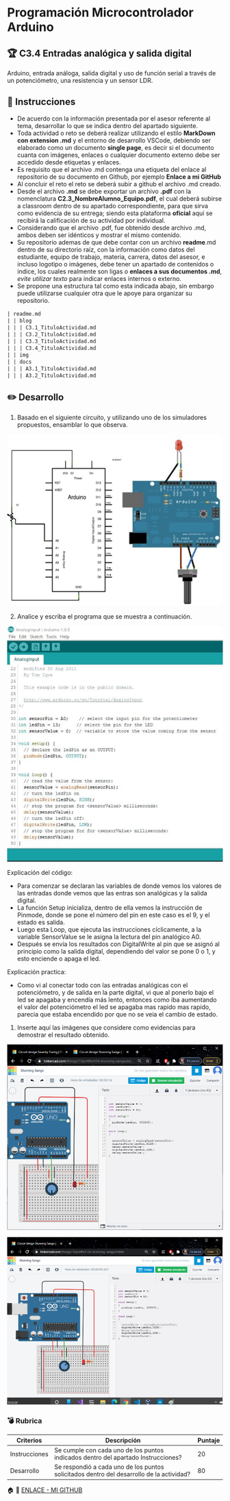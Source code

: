 # Programación Microcontrolador Arduino

## :trophy: C3.4 Entradas analógica y salida digital

Arduino, entrada análoga, salida digital y uso de función serial a través de un potenciómetro, una resistencia y un sensor LDR.

## :blue_book: Instrucciones

- De acuerdo con la información presentada por el asesor referente al tema, desarrollar lo que se indica dentro del apartado siguiente.
- Toda actividad o reto se deberá realizar utilizando el estilo **MarkDown con extension .md** y el entorno de desarrollo VSCode, debiendo ser elaborado como un documento **single page**, es decir si el documento cuanta con imágenes, enlaces o cualquier documento externo debe ser accedido desde etiquetas y enlaces.
- Es requisito que el archivo .md contenga una etiqueta del enlace al repositorio de su documento en Github, por ejemplo **Enlace a mi GitHub**
- Al concluir el reto el reto se deberá subir a github el archivo .md creado.
- Desde el archivo **.md** se debe exportar un archivo **.pdf** con la nomenclatura **C2.3_NombreAlumno_Equipo.pdf**, el cual deberá subirse a classroom dentro de su apartado correspondiente, para que sirva como evidencia de su entrega; siendo esta plataforma **oficial** aquí se recibirá la calificación de su actividad por individual.
- Considerando que el archivo .pdf, fue obtenido desde archivo .md, ambos deben ser idénticos y mostrar el mismo contenido.
- Su repositorio ademas de que debe contar con un archivo **readme**.md dentro de su directorio raíz, con la información como datos del estudiante, equipo de trabajo, materia, carrera, datos del asesor, e incluso logotipo o imágenes, debe tener un apartado de contenidos o indice, los cuales realmente son ligas o **enlaces a sus documentos .md**, _evite utilizar texto_ para indicar enlaces internos o externo.
- Se propone una estructura tal como esta indicada abajo, sin embargo puede utilizarse cualquier otra que le apoye para organizar su repositorio.  

``` 
| readme.md
| | blog
| | | C3.1_TituloActividad.md
| | | C3.2_TituloActividad.md
| | | C3.3_TituloActividad.md
| | | C3.4_TituloActividad.md
| | img
| | docs
| | | A3.1_TituloActividad.md
| | | A3.2_TituloActividad.md
```

## :pencil2: Desarrollo

1. Basado en el siguiente circuito, y utilizando uno de los simuladores propuestos, ensamblar lo que observa.

<p align="center">
    <img alt="esquematico" src="../IMG/C3.x_ArduinoEsquematicoEntradaAnalogaSalidaDigital.png" width=600 height=400>
</p>

2. Analice y escriba el programa que se muestra a continuación.

<p align="center">
     <img alt="esquematico" src="../IMG/C3.x_ArduinoProgramaEntradaAnalogaSalidaDigital.png" width=550 height=550>
</p>
Explicación del código:
    
- Para comenzar se declaran las variables de donde vemos los valores de las entradas donde vemos que las entras son analógicas y la salida digital.
- La función Setup inicializa, dentro de ella vemos la instrucción de Pinmode, donde se pone el número del pin en este caso es el 9, y el estado es salida. 
- Luego esta Loop, que ejecuta las instrucciones cíclicamente, a la variable SensorValue se le asigna la lectura del pin analógico A0.
- Después se envía los resultados con DigitalWrite al pin que se asignó al principio como la salida digital, dependiendo del valor se pone 0 o 1, y esto enciende o apaga el led.

Explicación practica:
- Como vi al conectar todo con las entradas analógicas con el potenciómetro, y de salida en la parte digital, vi que al ponerlo bajo el led se apagaba y encendía más lento, entonces como iba aumentando el valor del potenciómetro el led se apagaba mas rapido mas rapido, parecia que estaba encendido por que no se veia el cambio de estado. 


1. Inserte aquí las imágenes que considere como evidencias para demostrar el resultado obtenido.


![EVIDENCIA](../IMG/EVC3.4.1.png)

![EVIDENCIA](../IMG/EVC3.4.2.png)



### :bomb: Rubrica

| Criterios     | Descripción                                                                                  | Puntaje |
| ------------- | -------------------------------------------------------------------------------------------- | ------- |
| Instrucciones | Se cumple con cada uno de los puntos indicados dentro del apartado Instrucciones?            | 20 |
| Desarrollo    | Se respondió a cada uno de los puntos solicitados dentro del desarrollo de la actividad?     | 80      |




:house: :open_file_folder: [ENLACE - MI GITHUB](https://github.com/Villalobos39/SISTEMAS-PROGRAMABLES.git)